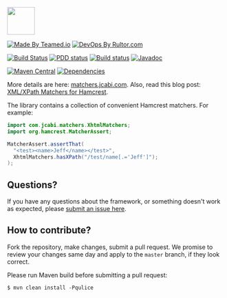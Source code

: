 <img src="http://img.jcabi.com/logo-square.png" width="64px" height="64px" />

[![Made By Teamed.io](http://img.teamed.io/btn.svg)](http://www.teamed.io)
[![DevOps By Rultor.com](http://www.rultor.com/b/jcabi/jcabi-matchers)](http://www.rultor.com/p/jcabi/jcabi-matchers)

[![Build Status](https://travis-ci.org/jcabi/jcabi-matchers.svg?branch=master)](https://travis-ci.org/jcabi/jcabi-matchers)
[![PDD status](http://www.0pdd.com/svg?name=jcabi/jcabi-matchers)](http://www.0pdd.com/p?name=teamed/jcabi/jcabi-matchers)
[![Build status](https://ci.appveyor.com/api/projects/status/1lxligjnsadk2apo/branch/master?svg=true)](https://ci.appveyor.com/project/yegor256/jcabi-matchers/branch/master)
[![Javadoc](https://javadoc-emblem.rhcloud.com/doc/com.jcabi/jcabi-matchers/badge.svg)](http://www.javadoc.io/doc/com.jcabi/jcabi-matchers)

[![Maven Central](https://maven-badges.herokuapp.com/maven-central/com.jcabi/jcabi-matchers/badge.svg)](https://maven-badges.herokuapp.com/maven-central/com.jcabi/jcabi-matchers)
[![Dependencies](https://www.versioneye.com/user/projects/561aa37ea193340f32000fec/badge.svg?style=flat)](https://www.versioneye.com/user/projects/561aa37ea193340f32000fec)

More details are here: [matchers.jcabi.com](http://matchers.jcabi.com/index.html).
Also, read this blog post: [XML/XPath Matchers for Hamcrest](http://www.yegor256.com/2014/04/28/xml-xpath-hamcrest-matchers.html).

The library contains a collection of convenient Hamcrest matchers. For example:

```java
import com.jcabi.matchers.XhtmlMatchers;
import org.hamcrest.MatcherAssert;

MatcherAssert.assertThat(
  "<test><name>Jeff</name></test>",
  XhtmlMatchers.hasXPath("/test/name[.='Jeff']");
);
```

## Questions?

If you have any questions about the framework, or something doesn't work as expected,
please [submit an issue here](https://github.com/jcabi/jcabi-matchers/issues/new).

## How to contribute?

Fork the repository, make changes, submit a pull request.
We promise to review your changes same day and apply to
the `master` branch, if they look correct.

Please run Maven build before submitting a pull request:

```
$ mvn clean install -Pqulice
```
